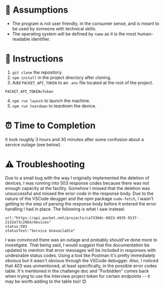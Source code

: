 # 🤷‍ Assumptions
* The program is not user friendly, in the consumer sense, and is meant to be used by someone with technical skills.
* The operating system will be defined by `name` as it is the most human-readable identifier.

# 📃 Instructions

1. `git clone` the repository.
2. `npm install` in the project directory after cloning.
3. Add `PACKET_API_TOKEN` to an `.env` file located at the root of the project.
```
PACKET_API_TOKEN=Token
```
4. `npm run launch` to launch the machine.
5. `npm run teardown` to teardown the device.

# ⏰ Time to Completion
It took roughly 3 hours and 30 minutes after some confusion about a service outage (see below).

# ⚠ Troubleshooting
Due to a small bug with the way I originally implemented the deletion of devices, I was running into 503 response codes because there was not enough capacity at the facility.  Somehow I missed that the deletion was unsuccessful and missed the error code in the response body.  Due to the nature of the VSCode deugger and the npm package `node-fetch`, I wasn't getting to the step of parsing the response body before it entered the error handling I had in place.  The following is what I saw instead:

```
url:"https://api.packet.net/projects/ca73364c-6023-4935-9137-2132e73c20b4/devices"
status:503
statusText:"Service Unavailable"
```
I was convinced there was an outage and probably should've done more to investigate.  That being said, I would suggest that the documentation be updated to mention that error messages will be included in responses with undesirable status codes.  Using a tool like Postman it's pretty immediately obvious but it wasn't obvious through the VSCode debugger.  Also, I noticed that 403 was unmentioned, at least specifically, in the possible error codes table.  It's mentioned in the challenge doc and "Forbidden" comes back when trying to use the Interview project token for certain endpoints -- it may be worth adding to the table too! 😊
